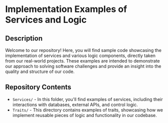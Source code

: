 # Implementation Examples of Services and Logic

## Description

Welcome to our repository! Here, you will find sample code showcasing the implementation of services and various logic components, directly taken from our real-world projects. These examples are intended to demonstrate our approach to solving software challenges and provide an insight into the quality and structure of our code.

## Repository Contents

- `Services/` - In this folder, you'll find examples of services, including their interactions with databases, external APIs, and control logic.
- `Traits/` - This directory contains examples of traits, showcasing how we implement reusable pieces of logic and functionality in our codebase.
